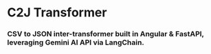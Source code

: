 # C2J Transformer
### CSV to JSON inter-transformer built in Angular & FastAPI, leveraging Gemini AI API via LangChain.
